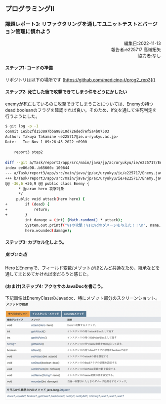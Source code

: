 ## プログラミングⅡ 
### 課題レポート3: リファクタリングを通してユニットテストとバージョン管理に慣れよう

<script type="text/javascript" async src="https://cdnjs.cloudflare.com/ajax/libs/mathjax/2.7.7/MathJax.js?config=TeX-MML-AM_CHTML">
</script>
<script type="text/x-mathjax-config">
 MathJax.Hub.Config({
 tex2jax: {
 inlineMath: [['$', '$'] ],
 displayMath: [ ['$$','$$'], ["\\[","\\]"] ]
 }
 });
</script>

<div style="text-align: right;">
編集日:2022-11-13<br>
報告者:e225717 高嶺拓矢<br>  
協力者:なし
</div>

#### ステップ1: コードの準備
リポジトリは以下の場所です
[https://github.com/medicine-t/prog2_rep3]()

#### ステップ2: 死亡した後で攻撃できてしまう件をどうにかしたい
enemyが死亡しているのに攻撃できてしまうことについては、Enemyの持つdead:booleanのフラグを確認すれば良い。そのため、if文を通して生死判定を行うようにした。
```bash
$ git log -p -1
commit 1e5b2fd153897bba98810d726ded7ef5a4b07503
Author: Takuya Takamine <e225717@ie.u-ryukyu.ac.jp>
Date:   Tue Nov 1 09:26:45 2022 +0900

    report3 step2

diff --git a/Task/report3/app/src/main/java/jp/ac/uryukyu/ie/e225717/Enemy.java b/Task/report3/app/src/main/java/jp/ac/uryukyu/ie/e225717/Enemy.java
index ee86a90..b65660c 100644
--- a/Task/report3/app/src/main/java/jp/ac/uryukyu/ie/e225717/Enemy.java
+++ b/Task/report3/app/src/main/java/jp/ac/uryukyu/ie/e225717/Enemy.java
@@ -36,6 +36,9 @@ public class Enemy {
      * @param hero 攻撃対象
      */
     public void attack(Hero hero) {
+        if (dead) {
+            return;
+        }
         int damage = (int) (Math.random() * attack);
         System.out.printf("%sの攻撃！%sに%dのダメージを与えた！！\n", name, hero.name, damage);
         hero.wounded(damage);

```

#### ステップ3: カプセル化しよう。
##### 気づいた点
HeroとEnemyで、フィールド変数/メゾットがほとんど共通なため、継承などを通してまとめてかければ楽だろうと感じた。

#### (おまけ)ステップ4: アクセサのJavaDocを書こう。
下記画像はEnemyClassのJavadoc、特にメゾット部分のスクリーンショット。
![EnemyClassのjavadoc](image.png)